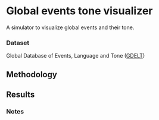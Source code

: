 # Global events tone visualizer
A simulator to visualize global events and their tone.

### Dataset
Global Database of Events, Language and Tone (<a href="https://www.gdeltproject.org/data.html#rawdatafiles">GDELT</a>)

## Methodology


## Results

### Notes
